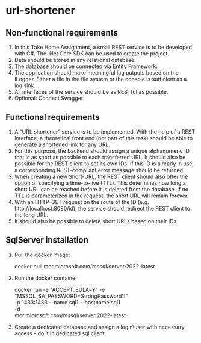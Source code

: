 # url-shortener

## Non-functional requirements

1. In this Take Home Assignment, a small REST service is to be developed with C#. The
.Net Core SDK can be used to create the project.
2. Data should be stored in any relational database.
3. The database should be connected via Entity Framework.
4. The application should make meaningful log outputs based on the ILogger. Either a file in the file system or the console is sufficient as a log sink.
5. All interfaces of the service should be as RESTful as possible.
6. Optional: Connect Swagger

## Functional requirements

1. A “URL shortener” service is to be implemented. With the help of a REST interface, a theoretical front end (not part of this task) should be able to generate a shortened link for any URL.
2. For this purpose, the backend should assign a unique alphanumeric ID that is as short as possible to each transferred URL. It should also be possible for the REST client to set its own IDs. If this ID is already in use, a corresponding REST-compliant error message should be returned.
3. When creating a new Short-URL, the REST client should also offer the option of specifying a time-to-live (TTL). This determines how long a short URL can be reached before it is deleted from the database. If no TTL is parameterized in the request, the short URL will remain forever.
4. With an HTTP-GET request on the route of the ID (e.g. http://localhost:8080/id), the service should redirect the REST client to the long URL. 
5. It should also be possible to delete short URLs based on their IDs.

## SqlServer installation

1. Pull the docker image:

   docker pull mcr.microsoft.com/mssql/server:2022-latest   

2. Run the docker container

   docker run -e "ACCEPT_EULA=Y" -e "MSSQL_SA_PASSWORD=StrongPassword1!" \
   -p 1433:1433 --name sql1 --hostname sql1 \
   -d \
   mcr.microsoft.com/mssql/server:2022-latest

3. Create a dedicated database and assign a login\user with necessary access - do it in dedicated sql client
